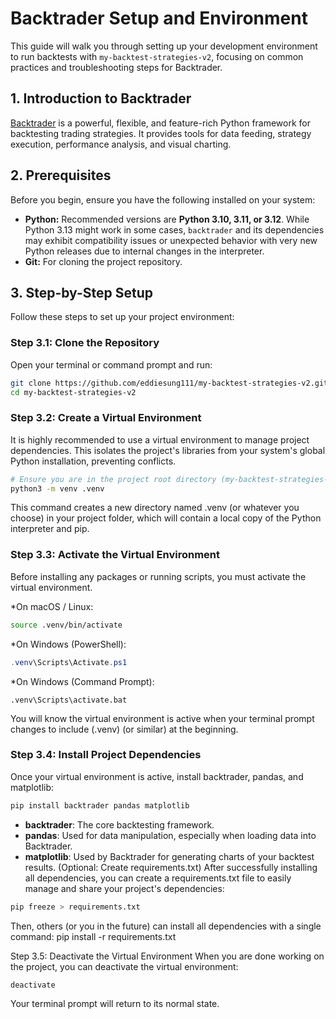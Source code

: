 # Backtrader Setup and Environment

This guide will walk you through setting up your development environment to run backtests with `my-backtest-strategies-v2`, focusing on common practices and troubleshooting steps for Backtrader.

## 1. Introduction to Backtrader

[Backtrader](https://www.backtrader.com/) is a powerful, flexible, and feature-rich Python framework for backtesting trading strategies. It provides tools for data feeding, strategy execution, performance analysis, and visual charting.

## 2. Prerequisites

Before you begin, ensure you have the following installed on your system:

* **Python:** Recommended versions are **Python 3.10, 3.11, or 3.12**. While Python 3.13 might work in some cases, `backtrader` and its dependencies may exhibit compatibility issues or unexpected behavior with very new Python releases due to internal changes in the interpreter.
* **Git:** For cloning the project repository.

## 3. Step-by-Step Setup

Follow these steps to set up your project environment:

### Step 3.1: Clone the Repository

Open your terminal or command prompt and run:

```bash
git clone https://github.com/eddiesung111/my-backtest-strategies-v2.git
cd my-backtest-strategies-v2
```
### Step 3.2: Create a Virtual Environment
It is highly recommended to use a virtual environment to manage project dependencies. This isolates the project's libraries from your system's global Python installation, preventing conflicts.
```bash
# Ensure you are in the project root directory (my-backtest-strategies-v2)
python3 -m venv .venv
```

This command creates a new directory named .venv (or whatever you choose) in your project folder, which will contain a local copy of the Python interpreter and pip.

### Step 3.3: Activate the Virtual Environment
Before installing any packages or running scripts, you must activate the virtual environment.

*On macOS / Linux:
```bash
source .venv/bin/activate
```

*On Windows (PowerShell):
```powershell
.venv\Scripts\Activate.ps1
```

*On Windows (Command Prompt):
```DOS
.venv\Scripts\activate.bat
```
You will know the virtual environment is active when your terminal prompt changes to include (.venv) (or similar) at the beginning.

### Step 3.4: Install Project Dependencies
Once your virtual environment is active, install backtrader, pandas, and matplotlib:

```bash
pip install backtrader pandas matplotlib
```

* **backtrader**: The core backtesting framework.
* **pandas**: Used for data manipulation, especially when loading data into Backtrader.
* **matplotlib**: Used by Backtrader for generating charts of your backtest results.
(Optional: Create requirements.txt)
After successfully installing all dependencies, you can create a requirements.txt file to easily manage and share your project's dependencies:

```bash
pip freeze > requirements.txt
```
Then, others (or you in the future) can install all dependencies with a single command: pip install -r requirements.txt

Step 3.5: Deactivate the Virtual Environment
When you are done working on the project, you can deactivate the virtual environment:

```bash
deactivate
```
Your terminal prompt will return to its normal state.